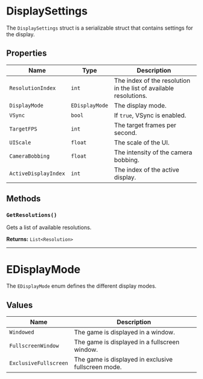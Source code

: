 # DisplaySettings

The `DisplaySettings` struct is a serializable struct that contains settings for the display.

## Properties

| Name | Type | Description |
| --- | --- | --- |
| `ResolutionIndex` | `int` | The index of the resolution in the list of available resolutions. |
| `DisplayMode` | `EDisplayMode` | The display mode. |
| `VSync` | `bool` | If `true`, VSync is enabled. |
| `TargetFPS` | `int` | The target frames per second. |
| `UIScale` | `float` | The scale of the UI. |
| `CameraBobbing` | `float` | The intensity of the camera bobbing. |
| `ActiveDisplayIndex` | `int` | The index of the active display. |

## Methods

### `GetResolutions()`

Gets a list of available resolutions.

**Returns:** `List<Resolution>`

---

# EDisplayMode

The `EDisplayMode` enum defines the different display modes.

## Values

| Name | Description |
| --- | --- |
| `Windowed` | The game is displayed in a window. |
| `FullscreenWindow` | The game is displayed in a fullscreen window. |
| `ExclusiveFullscreen` | The game is displayed in exclusive fullscreen mode. |
